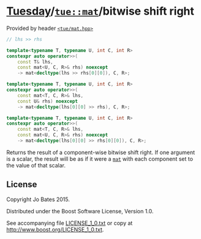 [Tuesday](../../../README.md)/[`tue::mat`](../../headers/mat.md)/bitwise shift right
====================================================================================
Provided by header [`<tue/mat.hpp>`](../../headers/mat.md)

```c++
// lhs >> rhs

template<typename T, typename U, int C, int R>
constexpr auto operator>>(
    const T& lhs,
    const mat<U, C, R>& rhs) noexcept
    -> mat<decltype(lhs >> rhs[0][0]), C, R>;

template<typename T, typename U, int C, int R>
constexpr auto operator>>(
    const mat<T, C, R>& lhs,
    const U& rhs) noexcept
    -> mat<decltype(lhs[0][0] >> rhs), C, R>;

template<typename T, typename U, int C, int R>
constexpr auto operator>>(
    const mat<T, C, R>& lhs,
    const mat<U, C, R>& rhs) noexcept
    -> mat<decltype(lhs[0][0] >> rhs[0][0]), C, R>;
```

Returns the result of a component-wise bitwise shift right. If one argument is a
scalar, the result will be as if it were a [`mat`](../../headers/mat.md) with
each component set to the value of that scalar.

License
-------
Copyright Jo Bates 2015.

Distributed under the Boost Software License, Version 1.0.

See accompanying file [LICENSE_1_0.txt](../../../LICENSE_1_0.txt) or copy at
http://www.boost.org/LICENSE_1_0.txt.
